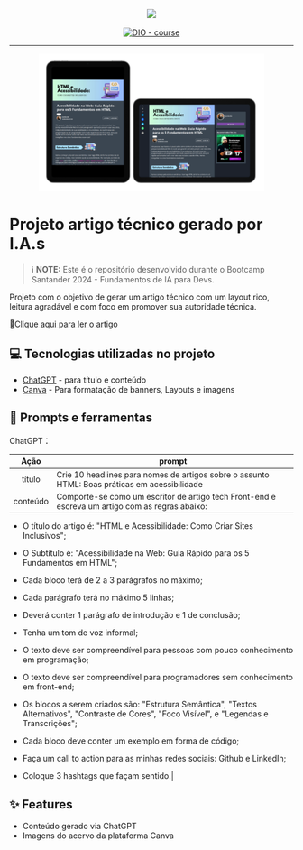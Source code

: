 <p align="center">
    <img width="100" src=".github/assets/banner.png">
</p>


<p align="center">
  <a href="https://dio.me/"><img src="https://img.shields.io/badge/DIO-Course-28DA77?logo=youtube" alt="DIO - course">
  </a>
  
  </a>
</p>

-------

<p align="center">
  <img 
    src=".github/assets/preview.png"
    width="400"  
  />
</p>

# Projeto artigo técnico gerado por I.A.s


 > ℹ️ **NOTE:** Este é o repositório desenvolvido durante o Bootcamp Santander 2024 - Fundamentos de IA para Devs.

Projeto com o objetivo de gerar um artigo técnico com um layout rico, leitura agradável e com foco em promover sua autoridade técnica.

<a href="https://web.dio.me/articles/diretivas-estruturais-versus-diretivas-de-atributo-qual-usar-no-angular?back=%2Farticles&page=1&order=oldest#state=044ab194-1e3a-4b8e-95fe-c0f6b3b5260e&session_state=efdc9591-d6fe-4d79-ae97-e58af45061da&code=5ac231e4-c722-46c3-bb7f-32ce5363fb78.efdc9591-d6fe-4d79-ae97-e58af45061da.a889d5a2-0d02-46df-83a5-28a1b4ac39ab" title="View PDF now"> 📕Clique aqui para ler o artigo</a>

## 💻 Tecnologias utilizadas no projeto

- [ChatGPT](https://chat.openai.com/) - para título e conteúdo
- [Canva](https://www.canva.com/) - Para formatação de banners, Layouts e imagens


## 📄 Prompts e ferramentas


ChatGPT：

|   Ação   | prompt                                                                                                                                                                                                                                                                         |
| :------: | ------------------------------------------------------------------------------------------------------------------------------------------------------------------------------------------------------------------------------------------------------------------------------ |
|  título  | Crie 10 headlines para nomes de artigos sobre o assunto HTML: Boas práticas em acessibilidade |                                             |
| conteúdo | Comporte-se como um escritor de artigo tech Front-end e escreva um artigo com as regras abaixo:
- O título do artigo é: "HTML e Acessibilidade: Como Criar Sites Inclusivos";

- O Subtítulo é: "Acessibilidade na Web: Guia Rápido para os 5 Fundamentos em HTML";
- Cada bloco terá de 2 a 3 parágrafos no máximo;
- Cada parágrafo terá no máximo 5 linhas;

- Deverá conter 1 parágrafo de introdução e 1 de conclusão;
- Tenha um tom de voz informal;
- O texto deve ser compreendível para pessoas com pouco conhecimento em programação;
- O texto deve ser compreendível para programadores sem conhecimento em front-end;
- Os blocos a serem criados são: "Estrutura Semântica", "Textos Alternativos", "Contraste de Cores", "Foco Visível", e "Legendas e Transcrições";
- Cada bloco deve conter um exemplo em forma de código;
- Faça um call to action para as minhas redes sociais: Github e LinkedIn;
- Coloque 3 hashtags que façam sentido.|




## ✨ Features

- Conteúdo gerado via ChatGPT
- Imagens do acervo da plataforma Canva


